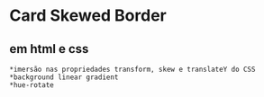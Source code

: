 # Card Skewed Border
## em html e css

    *imersão nas propriedades transform, skew e translateY do CSS
    *background linear gradient
    *hue-rotate
    
